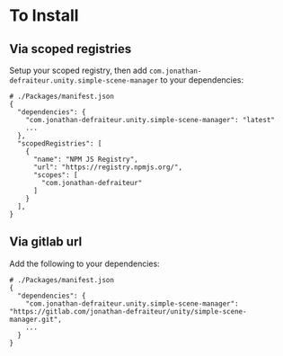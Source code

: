 # To Install

## Via scoped registries
Setup your scoped registry,
then add `com.jonathan-defraiteur.unity.simple-scene-manager` to your dependencies:

```
# ./Packages/manifest.json
{
  "dependencies": {
    "com.jonathan-defraiteur.unity.simple-scene-manager": "latest"
    ...
  },
  "scopedRegistries": [
    {
      "name": "NPM JS Registry",
      "url": "https://registry.npmjs.org/",
      "scopes": [
        "com.jonathan-defraiteur"
      ]
    }
  ],
}
```

## Via gitlab url
Add the following to your dependencies:
```
# ./Packages/manifest.json
{
  "dependencies": {
    "com.jonathan-defraiteur.unity.simple-scene-manager": "https://gitlab.com/jonathan-defraiteur/unity/simple-scene-manager.git",
    ...
  }
}
```
